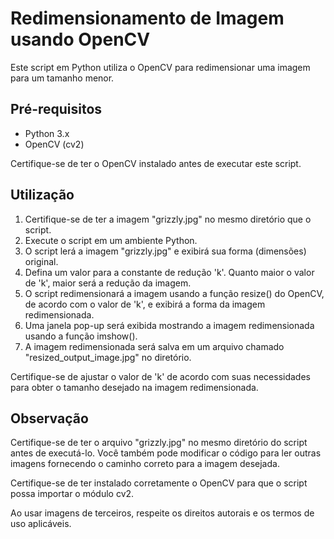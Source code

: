 # Redimensionamento de Imagem usando OpenCV

Este script em Python utiliza o OpenCV para redimensionar uma imagem para um tamanho menor.

## Pré-requisitos

- Python 3.x
- OpenCV (cv2)

Certifique-se de ter o OpenCV instalado antes de executar este script.

## Utilização

1. Certifique-se de ter a imagem "grizzly.jpg" no mesmo diretório que o script. 
2. Execute o script em um ambiente Python.
3. O script lerá a imagem "grizzly.jpg" e exibirá sua forma (dimensões) original.
4. Defina um valor para a constante de redução 'k'. Quanto maior o valor de 'k', maior será a redução da imagem.
5. O script redimensionará a imagem usando a função resize() do OpenCV, de acordo com o valor de 'k', e exibirá a forma da imagem redimensionada.
6. Uma janela pop-up será exibida mostrando a imagem redimensionada usando a função imshow().
7. A imagem redimensionada será salva em um arquivo chamado "resized_output_image.jpg" no diretório.

Certifique-se de ajustar o valor de 'k' de acordo com suas necessidades para obter o tamanho desejado na imagem redimensionada.

## Observação

Certifique-se de ter o arquivo "grizzly.jpg" no mesmo diretório do script antes de executá-lo. Você também pode modificar o código para ler outras imagens fornecendo o caminho correto para a imagem desejada.

Certifique-se de ter instalado corretamente o OpenCV para que o script possa importar o módulo cv2.

Ao usar imagens de terceiros, respeite os direitos autorais e os termos de uso aplicáveis.
